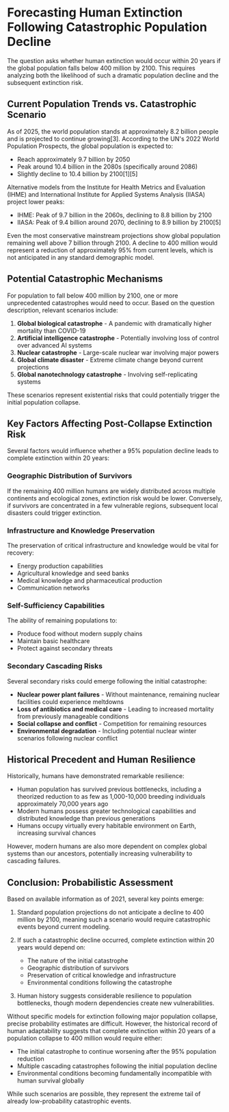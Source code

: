 # Forecasting Human Extinction Following Catastrophic Population Decline

The question asks whether human extinction would occur within 20 years if the global population falls below 400 million by 2100. This requires analyzing both the likelihood of such a dramatic population decline and the subsequent extinction risk.

## Current Population Trends vs. Catastrophic Scenario

As of 2025, the world population stands at approximately 8.2 billion people and is projected to continue growing[3]. According to the UN's 2022 World Population Prospects, the global population is expected to:

- Reach approximately 9.7 billion by 2050
- Peak around 10.4 billion in the 2080s (specifically around 2086)
- Slightly decline to 10.4 billion by 2100[1][5]

Alternative models from the Institute for Health Metrics and Evaluation (IHME) and International Institute for Applied Systems Analysis (IIASA) project lower peaks:

- IHME: Peak of 9.7 billion in the 2060s, declining to 8.8 billion by 2100
- IIASA: Peak of 9.4 billion around 2070, declining to 8.9 billion by 2100[5]

Even the most conservative mainstream projections show global population remaining well above 7 billion through 2100. A decline to 400 million would represent a reduction of approximately 95% from current levels, which is not anticipated in any standard demographic model.

## Potential Catastrophic Mechanisms

For population to fall below 400 million by 2100, one or more unprecedented catastrophes would need to occur. Based on the question description, relevant scenarios include:

1. **Global biological catastrophe** - A pandemic with dramatically higher mortality than COVID-19
2. **Artificial intelligence catastrophe** - Potentially involving loss of control over advanced AI systems
3. **Nuclear catastrophe** - Large-scale nuclear war involving major powers
4. **Global climate disaster** - Extreme climate change beyond current projections
5. **Global nanotechnology catastrophe** - Involving self-replicating systems

These scenarios represent existential risks that could potentially trigger the initial population collapse.

## Key Factors Affecting Post-Collapse Extinction Risk

Several factors would influence whether a 95% population decline leads to complete extinction within 20 years:

### Geographic Distribution of Survivors

If the remaining 400 million humans are widely distributed across multiple continents and ecological zones, extinction risk would be lower. Conversely, if survivors are concentrated in a few vulnerable regions, subsequent local disasters could trigger extinction.

### Infrastructure and Knowledge Preservation

The preservation of critical infrastructure and knowledge would be vital for recovery:

- Energy production capabilities
- Agricultural knowledge and seed banks
- Medical knowledge and pharmaceutical production
- Communication networks

### Self-Sufficiency Capabilities

The ability of remaining populations to:
- Produce food without modern supply chains
- Maintain basic healthcare
- Protect against secondary threats

### Secondary Cascading Risks

Several secondary risks could emerge following the initial catastrophe:

- **Nuclear power plant failures** - Without maintenance, remaining nuclear facilities could experience meltdowns
- **Loss of antibiotics and medical care** - Leading to increased mortality from previously manageable conditions
- **Social collapse and conflict** - Competition for remaining resources
- **Environmental degradation** - Including potential nuclear winter scenarios following nuclear conflict

## Historical Precedent and Human Resilience

Historically, humans have demonstrated remarkable resilience:

- Human population has survived previous bottlenecks, including a theorized reduction to as few as 1,000-10,000 breeding individuals approximately 70,000 years ago
- Modern humans possess greater technological capabilities and distributed knowledge than previous generations
- Humans occupy virtually every habitable environment on Earth, increasing survival chances

However, modern humans are also more dependent on complex global systems than our ancestors, potentially increasing vulnerability to cascading failures.

## Conclusion: Probabilistic Assessment

Based on available information as of 2021, several key points emerge:

1. Standard population projections do not anticipate a decline to 400 million by 2100, meaning such a scenario would require catastrophic events beyond current modeling.

2. If such a catastrophic decline occurred, complete extinction within 20 years would depend on:
   - The nature of the initial catastrophe
   - Geographic distribution of survivors
   - Preservation of critical knowledge and infrastructure
   - Environmental conditions following the catastrophe

3. Human history suggests considerable resilience to population bottlenecks, though modern dependencies create new vulnerabilities.

Without specific models for extinction following major population collapse, precise probability estimates are difficult. However, the historical record of human adaptability suggests that complete extinction within 20 years of a population collapse to 400 million would require either:

- The initial catastrophe to continue worsening after the 95% population reduction
- Multiple cascading catastrophes following the initial population decline
- Environmental conditions becoming fundamentally incompatible with human survival globally

While such scenarios are possible, they represent the extreme tail of already low-probability catastrophic events.